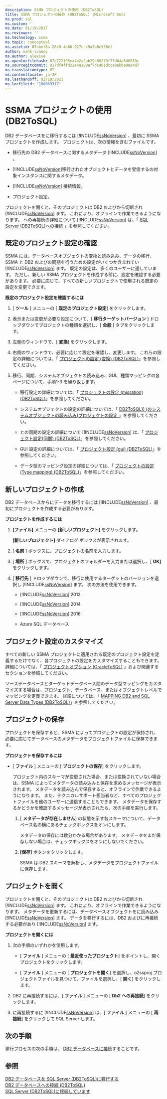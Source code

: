 ```yaml
---
description: SSMA プロジェクトの使用 (DB2ToSQL)
title: SSMA プロジェクトの操作 (DB2ToSQL) |Microsoft Docs
ms.prod: sql
ms.custom: ''
ms.date: 01/19/2017
ms.reviewer: ''
ms.technology: ssma
ms.topic: conceptual
ms.assetid: 07abef8a-28e8-4a66-927c-c9a5b8c938ef
author: nahk-ivanov
ms.author: alexiva
ms.openlocfilehash: 67c772195ea4b2a2ab29c08219f77d04a5d6833c
ms.sourcegitcommit: 917df4ffd22e4a229af7dc481dcce3ebba0aa4d7
ms.translationtype: MT
ms.contentlocale: ja-JP
ms.lasthandoff: 02/10/2021
ms.locfileid: "100069317"
---
```

# <a name="working-with-ssma-projects-db2tosql"></a>SSMA プロジェクトの使用 (DB2ToSQL)
DB2 データベースをに移行するには [!INCLUDE[ssNoVersion](../../includes/ssnoversion-md.md)] 、最初に SSMA プロジェクトを作成します。 プロジェクトは、次の情報を含むファイルです。  
  
-   移行先の DB2 データベースに関するメタデータ [!INCLUDE[ssNoVersion](../../includes/ssnoversion-md.md)] 。  
  
-   [!INCLUDE[ssNoVersion](../../includes/ssnoversion-md.md)]移行されたオブジェクトとデータを受信するの対象インスタンスに関するメタデータ。  
  
-   [!INCLUDE[ssNoVersion](../../includes/ssnoversion-md.md)] 接続情報。  
  
-   プロジェクト設定。  
  
プロジェクトを開くと、そのプロジェクトは DB2 およびから切断され [!INCLUDE[ssNoVersion](../../includes/ssnoversion-md.md)] ます。 これにより、オフラインで作業できるようになります。 への再接続の詳細について [!INCLUDE[ssNoVersion](../../includes/ssnoversion-md.md)] は、「 [SQL Server &#40;DB2ToSQL&#41;への接続 ](../../ssma/db2/connecting-to-sql-server-db2tosql.md)」を参照してください。  
  
## <a name="reviewing-default-project-settings"></a>既定のプロジェクト設定の確認  
SSMA には、データベースオブジェクトの変換と読み込み、データの移行、SSMA と DB2 およびの同期を行うための設定がいくつか含まれてい [!INCLUDE[ssNoVersion](../../includes/ssnoversion-md.md)] ます。 既定の設定は、多くのユーザーに適しています。 ただし、新しい SSMA プロジェクトを作成する前に、設定を確認する必要があります。 必要に応じて、すべての新しいプロジェクトで使用される既定の設定を変更できます。  
  
**既定のプロジェクト設定を確認するには**  
  
1.  [ **ツール** ] メニューの [ **既定のプロジェクト設定**] をクリックします。  
  
2.  表示または変更が必要な設定について、[ **移行ターゲットバージョン** ] ドロップダウンでプロジェクトの種類を選択し、[ **全般** ] タブをクリックします。  
  
3.  左側のウィンドウで、[ **変換**] をクリックします。  
  
4.  右側のウィンドウで、必要に応じて設定を確認し、変更します。 これらの設定の詳細については、「 [プロジェクトの設定 &#40;変換&#41; &#40;DB2ToSQL&#41;](../../ssma/db2/project-settings-conversion-db2tosql.md)」を参照してください。  
  
5.  移行、同期、システムオブジェクトの読み込み、GUI、種類マッピングの各ページについて、手順1-3 を繰り返します。  
  
    -   移行設定の詳細については、「 [プロジェクトの設定 &#40;migration&#41; &#40;DB2ToSQL&#41;](../../ssma/db2/project-settings-migration-db2tosql.md)」を参照してください。  
  
    -   システムオブジェクトの設定の詳細については、「 [DB2ToSQL&#41;&#41; &#40;のシステムオブジェクトの読み込み&#40;プロジェクトの設定 ](../../ssma/db2/project-settings-loading-system-objects-db2tosql.md)」を参照してください。  
  
    -   との同期の設定の詳細について [!INCLUDE[ssNoVersion](../../includes/ssnoversion-md.md)] は、「 [プロジェクト設定&#40;同期&#41; &#40;DB2ToSQL&#41;](../../ssma/db2/project-settings-synchronization-db2tosql.md)」を参照してください。  
  
    -   GUI 設定の詳細については、「 [プロジェクト設定 &#40;gui&#41; &#40;DB2ToSQL&#41;](../../ssma/db2/project-settings-gui-db2tosql.md)」を参照してください。  
  
    -   データ型のマッピング設定の詳細については、「 [プロジェクトの設定 &#40;Type mapping&#41; &#40;DB2ToSQL&#41;](../../ssma/db2/project-settings-type-mapping-db2tosql.md)」を参照してください。  
  
## <a name="creating-new-projects"></a>新しいプロジェクトの作成  
DB2 データベースからにデータを移行するには [!INCLUDE[ssNoVersion](../../includes/ssnoversion-md.md)] 、最初にプロジェクトを作成する必要があります。  
  
**プロジェクトを作成するには**  
  
1.  **[ファイル]** メニューの **[新しいプロジェクト]** をクリックします。  
  
    **[新しいプロジェクト]** ダイアログ ボックスが表示されます。  
  
2.  [ **名前** ] ボックスに、プロジェクトの名前を入力します。  
  
3.  [ **場所** ] ボックスで、プロジェクトのフォルダーを入力または選択し、[ **OK]** をクリックします。  
  
4.  [ **移行先** ] ドロップダウンで、移行に使用するターゲットのバージョンを選択し [!INCLUDE[ssNoVersion](../../includes/ssnoversion-md.md)] ます。 次の方法を使用できます。  
  
    -   [!INCLUDE[ssNoVersion](../../includes/ssnoversion-md.md)] 2012  
  
    -   [!INCLUDE[ssNoVersion](../../includes/ssnoversion-md.md)] 2014  
  
    -   [!INCLUDE[ssNoVersion](../../includes/ssnoversion-md.md)] 2016  
  
    -   Azure SQL データベース  
  
## <a name="customizing-project-settings"></a>プロジェクト設定のカスタマイズ  
すべての新しい SSMA プロジェクトに適用される既定のプロジェクト設定を定義するだけでなく、各プロジェクトの設定をカスタマイズすることもできます。 詳細については、「 [プロジェクトオプション &#40;OracleToSQL&#41;](../../ssma/oracle/setting-project-options-oracletosql.md) 」および関連するセクションを参照してください。  
  
ソースデータベースとターゲットデータベース間のデータ型マッピングをカスタマイズする場合は、プロジェクト、データベース、またはオブジェクトレベルでマッピングを定義できます。 詳細については、「 [MAPPING DB2 and SQL Server Data Types &#40;DB2ToSQL&#41;](../../ssma/db2/mapping-db2-and-sql-server-data-types-db2tosql.md)」を参照してください。  
  
## <a name="saving-projects"></a>プロジェクトの保存  
プロジェクトを保存すると、SSMA によってプロジェクトの設定が保持され、必要に応じてデータベースのメタデータをプロジェクトファイルに保存できます。  
  
**プロジェクトを保存するには**  
  
-   [ **ファイル** ] メニューの [ **プロジェクトの保存**] をクリックします。  
  
    プロジェクト内のスキーマが変更された場合、または変換されていない場合は、SSMA によってメタデータの読み込みと保存を求めるメッセージが表示されます。 メタデータを読み込んで保存すると、オフラインで作業できるようになります。 また、テクニカルサポート担当者など、すべてのプロジェクトファイルを他のユーザーに送信することもできます。 メタデータを保存するかどうかを確認するメッセージが表示されたら、次の手順を実行します。  
  
    1.  [ **メタデータが存在しません**] の状態を示す各スキーマについて、データベース名の横にあるチェックボックスをオンにします。  
  
        メタデータの保存には数分かかる場合があります。 メタデータをまだ保存しない場合は、チェックボックスをオンにしないでください。  
  
    2.  **[保存]** ボタンをクリックします。  
  
        SSMA は DB2 スキーマを解析し、メタデータをプロジェクトファイルに保存します。  
  
## <a name="opening-projects"></a>プロジェクトを開く  
プロジェクトを開くと、そのプロジェクトは DB2 およびから切断され [!INCLUDE[ssNoVersion](../../includes/ssnoversion-md.md)] ます。 これにより、オフラインで作業できるようになります。 メタデータを更新するには、データベースオブジェクトをに読み込み [!INCLUDE[ssNoVersion](../../includes/ssnoversion-md.md)] ます。 データを移行するには、DB2 およびに再接続する必要があり [!INCLUDE[ssNoVersion](../../includes/ssnoversion-md.md)] ます。  
  
**プロジェクトを開くには**  
  
1.  次の手順のいずれかを使用します。  
  
    -   [ **ファイル** ] メニューの [ **最近使ったプロジェクト**] をポイントし、開くプロジェクトをクリックします。  
  
    -   [ **ファイル** ] メニューの [ **プロジェクトを開く**] を選択し、o2ssproj プロジェクトファイルを見つけて、ファイルを選択し、[ **開く**] をクリックします。  
  
2.  DB2 に再接続するには、[ **ファイル** ] メニューの [ **Db2 への再接続**] をクリックします。  
  
3.  に再接続するに [!INCLUDE[ssNoVersion](../../includes/ssnoversion-md.md)] は、[ **ファイル** ] メニューの [ **再接続**] をクリックして SQL Server します。  
  
## <a name="next-step"></a>次の手順  
移行プロセスの次の手順は、 [DB2 データベースに接続](./connecting-to-db2-database-db2tosql.md)することです。  
  
## <a name="see-also"></a>参照  
[DB2 データベースを SQL Server &#40;DB2ToSQL&#41;に移行する ](../../ssma/db2/migrating-db2-databases-to-sql-server-db2tosql.md)  
[DB2 データベースへの接続 &#40;DB2ToSQL&#41;](../../ssma/db2/connecting-to-db2-database-db2tosql.md)  
[SQL Server &#40;DB2ToSQL&#41;に接続しています ](../../ssma/db2/connecting-to-sql-server-db2tosql.md)  
